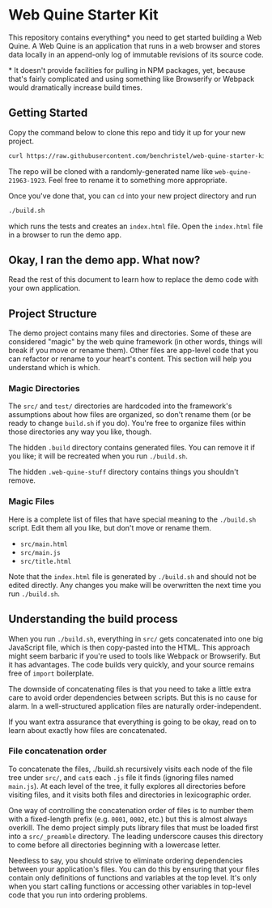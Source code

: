 # Web Quine Starter Kit

This repository contains everything\* you need to get
started building a Web Quine. A Web Quine is an application
that runs in a web browser and stores data locally in an
append-only log of immutable revisions of its source code.

\* It doesn't provide facilities for pulling in NPM
packages, yet, because that's fairly complicated and using
something like Browserify or Webpack would dramatically
increase build times.

## Getting Started

Copy the command below to clone this repo and tidy it up
for your new project.

```bash
curl https://raw.githubusercontent.com/benchristel/web-quine-starter-kit/master/setup.sh | bash
```

The repo will be cloned with a randomly-generated name like
`web-quine-21963-1923`. Feel free to rename it to something
more appropriate.

Once you've done that, you can `cd` into your new project
directory and run

```bash
./build.sh
```

which runs the tests and creates an `index.html` file. Open
the `index.html` file in a browser to run the demo app.

## Okay, I ran the demo app. What now?

Read the rest of this document to learn how to replace
the demo code with your own application.

## Project Structure

The demo project contains many files and directories. Some
of these are considered "magic" by the web quine framework
(in other words, things will break if you move or rename
them). Other files are app-level code that you can refactor
or rename to your heart's content. This section will help
you understand which is which.

### Magic Directories

The `src/` and `test/` directories are hardcoded into the
framework's assumptions about how files are organized, so
don't rename them (or be ready to change `build.sh` if you
do). You're free to organize files within those directories
any way you like, though.

The hidden `.build` directory contains generated files.
You can remove it if you like; it will be recreated when you
run `./build.sh`.

The hidden `.web-quine-stuff` directory contains things you
shouldn't remove.

### Magic Files

Here is a complete list of files that have special meaning
to the `./build.sh` script. Edit them all you like, but
don't move or rename them.

- `src/main.html`
- `src/main.js`
- `src/title.html`

Note that the `index.html` file is generated by `./build.sh`
and should not be edited directly. Any changes you make will
be overwritten the next time you run `./build.sh`.

## Understanding the build process

When you run `./build.sh`, everything in `src/` gets
concatenated into one big JavaScript file, which is then
copy-pasted into the HTML. This approach might seem barbaric
if you're used to tools like Webpack or Browserify. But it
has advantages. The code builds very quickly, and your
source remains free of `import` boilerplate.

The downside of concatenating files is that you need
to take a little extra care to avoid order dependencies
between scripts. But this is no cause for alarm. In a
well-structured application files are naturally
order-independent.

If you want extra assurance that everything is going to be
okay, read on to learn about exactly how files are
concatenated.

### File concatenation order

To concatenate the files, ./build.sh recursively visits each
node of the file tree under `src/`, and `cat`s each
`.js` file it finds (ignoring files named `main.js`). At
each level of the tree, it fully explores all directories
before visiting files, and it visits both files and
directories in lexicographic order.

One way of controlling the concatenation order of files is
to number them with a fixed-length prefix (e.g. `0001`,
`0002`, etc.) but this is almost always overkill. The demo
project simply puts library files that must be loaded first
into a `src/_preamble` directory. The leading underscore
causes this directory to come before all directories
beginning with a lowercase letter.

Needless to say, you should strive to eliminate ordering
dependencies between your application's files. You can
do this by ensuring that your files contain only definitions
of functions and variables at the top level. It's only when
you start calling functions or accessing other variables in
top-level code that you run into ordering problems.

